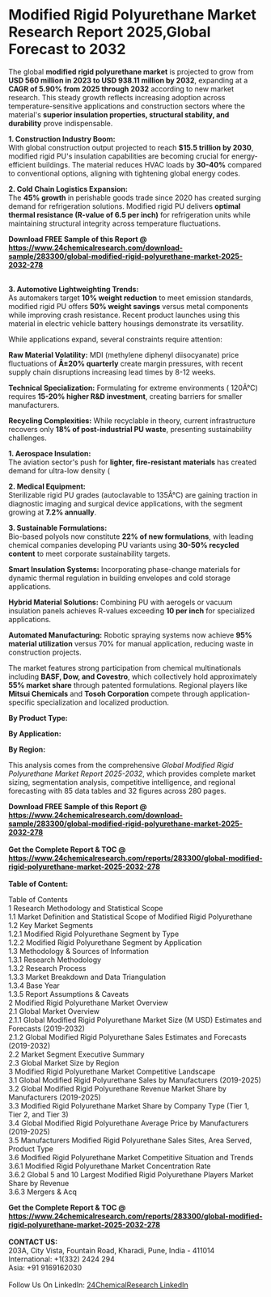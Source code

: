 <h1>Modified Rigid Polyurethane Market Research Report 2025,Global Forecast to 2032</h1><p>The global <strong>modified rigid polyurethane market</strong> is projected to grow from <strong>USD 560 million in 2023 to USD 938.11 million by 2032</strong>, expanding at a <strong>CAGR of 5.90% from 2025 through 2032</strong> according to new market research. This steady growth reflects increasing adoption across temperature-sensitive applications and construction sectors where the material's <strong>superior insulation properties, structural stability, and durability</strong> prove indispensable.</p><p><strong>1. Construction Industry Boom:</strong><br>
With global construction output projected to reach <strong>$15.5 trillion by 2030</strong>, modified rigid PU's insulation capabilities are becoming crucial for energy-efficient buildings. The material reduces HVAC loads by <strong>30-40%</strong> compared to conventional options, aligning with tightening global energy codes.</p><p><strong>2. Cold Chain Logistics Expansion:</strong><br>
The <strong>45% growth</strong> in perishable goods trade since 2020 has created surging demand for refrigeration solutions. Modified rigid PU delivers <strong>optimal thermal resistance (R-value of 6.5 per inch)</strong> for refrigeration units while maintaining structural integrity across temperature fluctuations.</p><div><b>Download FREE Sample of this Report @ 
            <a href="https://www.24chemicalresearch.com/download-sample/283300/global-modified-rigid-polyurethane-market-2025-2032-278">
            https://www.24chemicalresearch.com/download-sample/283300/global-modified-rigid-polyurethane-market-2025-2032-278</a></b></div><br><p><strong>3. Automotive Lightweighting Trends:</strong><br>
As automakers target <strong>10% weight reduction</strong> to meet emission standards, modified rigid PU offers <strong>50% weight savings</strong> versus metal components while improving crash resistance. Recent product launches using this material in electric vehicle battery housings demonstrate its versatility.</p><p>While applications expand, several constraints require attention:</p><p><strong>Raw Material Volatility:</strong> MDI (methylene diphenyl diisocyanate) price fluctuations of <strong>Â±20% quarterly</strong> create margin pressures, with recent supply chain disruptions increasing lead times by 8-12 weeks.</p><p><strong>Technical Specialization:</strong> Formulating for extreme environments ( 120Â°C) requires <strong>15-20% higher R&amp;D investment</strong>, creating barriers for smaller manufacturers.</p><p><strong>Recycling Complexities:</strong> While recyclable in theory, current infrastructure recovers only <strong>18% of post-industrial PU waste</strong>, presenting sustainability challenges.</p><p><strong>1. Aerospace Insulation:</strong><br>
The aviation sector's push for <strong>lighter, fire-resistant materials</strong> has created demand for ultra-low density (

</p><p><strong>2. Medical Equipment:</strong><br>
Sterilizable rigid PU grades (autoclavable to 135Â°C) are gaining traction in diagnostic imaging and surgical device applications, with the segment growing at <strong>7.2% annually</strong>.</p><p><strong>3. Sustainable Formulations:</strong><br>
Bio-based polyols now constitute <strong>22% of new formulations</strong>, with leading chemical companies developing PU variants using <strong>30-50% recycled content</strong> to meet corporate sustainability targets.</p><p><strong>Smart Insulation Systems:</strong> Incorporating phase-change materials for dynamic thermal regulation in building envelopes and cold storage applications.</p><p><strong>Hybrid Material Solutions:</strong> Combining PU with aerogels or vacuum insulation panels achieves R-values exceeding <strong>10 per inch</strong> for specialized applications.</p><p><strong>Automated Manufacturing:</strong> Robotic spraying systems now achieve <strong>95% material utilization</strong> versus 70% for manual application, reducing waste in construction projects.</p><p>The market features strong participation from chemical multinationals including <strong>BASF, Dow, and Covestro</strong>, which collectively hold approximately <strong>55% market share</strong> through patented formulations. Regional players like <strong>Mitsui Chemicals</strong> and <strong>Tosoh Corporation</strong> compete through application-specific specialization and localized production.</p><p><strong>By Product Type:</strong></p><p><strong>By Application:</strong></p><p><strong>By Region:</strong></p><p>This analysis comes from the comprehensive <em>Global Modified Rigid Polyurethane Market Report 2025-2032</em>, which provides complete market sizing, segmentation analysis, competitive intelligence, and regional forecasting with 85 data tables and 32 figures across 280 pages.</p><div><b>Download FREE Sample of this Report @ 
            <a href="https://www.24chemicalresearch.com/download-sample/283300/global-modified-rigid-polyurethane-market-2025-2032-278">
            https://www.24chemicalresearch.com/download-sample/283300/global-modified-rigid-polyurethane-market-2025-2032-278</a></b></div><br><div><b>Get the Complete Report & TOC @ 
            <a href="https://www.24chemicalresearch.com/reports/283300/global-modified-rigid-polyurethane-market-2025-2032-278">
            https://www.24chemicalresearch.com/reports/283300/global-modified-rigid-polyurethane-market-2025-2032-278</a></b></div><br>
            <b>Table of Content:</b><p>Table of Contents<br />
1 Research Methodology and Statistical Scope<br />
1.1 Market Definition and Statistical Scope of Modified Rigid Polyurethane<br />
1.2 Key Market Segments<br />
1.2.1 Modified Rigid Polyurethane Segment by Type<br />
1.2.2 Modified Rigid Polyurethane Segment by Application<br />
1.3 Methodology & Sources of Information<br />
1.3.1 Research Methodology<br />
1.3.2 Research Process<br />
1.3.3 Market Breakdown and Data Triangulation<br />
1.3.4 Base Year<br />
1.3.5 Report Assumptions & Caveats<br />
2 Modified Rigid Polyurethane Market Overview<br />
2.1 Global Market Overview<br />
2.1.1 Global Modified Rigid Polyurethane Market Size (M USD) Estimates and Forecasts (2019-2032)<br />
2.1.2 Global Modified Rigid Polyurethane Sales Estimates and Forecasts (2019-2032)<br />
2.2 Market Segment Executive Summary<br />
2.3 Global Market Size by Region<br />
3 Modified Rigid Polyurethane Market Competitive Landscape<br />
3.1 Global Modified Rigid Polyurethane Sales by Manufacturers (2019-2025)<br />
3.2 Global Modified Rigid Polyurethane Revenue Market Share by Manufacturers (2019-2025)<br />
3.3 Modified Rigid Polyurethane Market Share by Company Type (Tier 1, Tier 2, and Tier 3)<br />
3.4 Global Modified Rigid Polyurethane Average Price by Manufacturers (2019-2025)<br />
3.5 Manufacturers Modified Rigid Polyurethane Sales Sites, Area Served, Product Type<br />
3.6 Modified Rigid Polyurethane Market Competitive Situation and Trends<br />
3.6.1 Modified Rigid Polyurethane Market Concentration Rate<br />
3.6.2 Global 5 and 10 Largest Modified Rigid Polyurethane Players Market Share by Revenue<br />
3.6.3 Mergers & Acq</p><div><b>Get the Complete Report & TOC @ 
            <a href="https://www.24chemicalresearch.com/reports/283300/global-modified-rigid-polyurethane-market-2025-2032-278">
            https://www.24chemicalresearch.com/reports/283300/global-modified-rigid-polyurethane-market-2025-2032-278</a></b></div><br><b>CONTACT US:</b><br>
            203A, City Vista, Fountain Road, Kharadi, Pune, India - 411014<br>
            International: +1(332) 2424 294<br>
            Asia: +91 9169162030 <br><br>
            Follow Us On LinkedIn: <a href="https://www.linkedin.com/company/24chemicalresearch/">24ChemicalResearch LinkedIn</a>